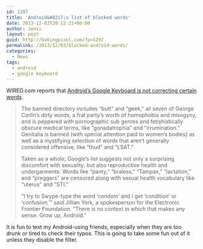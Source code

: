 ```yaml
---
id: 1297
title: 'Android&#8217;s list of blocked words'
date: 2013-12-03T20:12:21+00:00
author: Jenxi
layout: post
guid: http://bakingpixel.com/?p=1297
permalink: /2013/12/03/blocked-android-words/
categories:
  - News
tags:
  - android
  - google keyboard
---
```

WIRED.com reports that [Android’s Google Keyboard is not correcting certain words](http://www.wired.com/gadgetlab/2013/12/banned-android-words/).

> The banned directory includes “butt” and “geek,” all seven of George Carlin’s dirty words, a frat party’s worth of homophobia and misogyny, and is peppered with pornographic sub genres and fetishistically obscure medical terms, like “gonadatrophia” and “irrumination.” Genitalia is banned (with special attention paid to women’s bodies) as well as a mystifying selection of words that aren’t generally considered offensive, like “thud” and “LSAT.”
> 
> Taken as a whole, Google’s list suggests not only a surprising discomfort with sexuality, but also reproductive health and undergarments. Words like “panty,” “braless,” “Tampax,” “lactation,” and “preggers” are censored along with sexual health vocabulary like “uterus” and “STI.”
> 
> “I try to Swype-type the word ‘condom’ and I get ‘condition’ or ‘confusion,’” said Jillian York, a spokesperson for the Electronic Frontier Foundation. “There is no context in which that makes any sense. Grow up, Android.” 

It is fun to text my Android-using friends, especially when they are too drunk or tired to check their typos. This is going to take some fun out of it unless they disable the filter.
